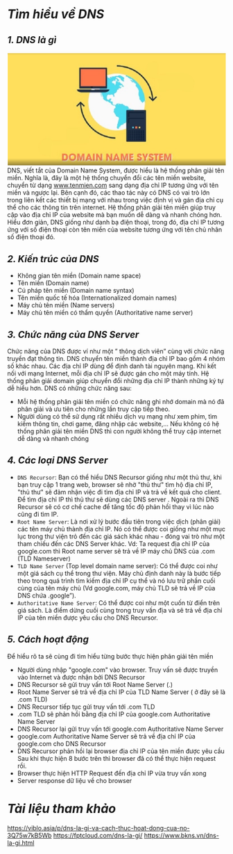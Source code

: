 # ***Tìm hiểu về DNS***
## ***1. DNS là gì***
![ima](../IMG/1.png)
DNS, viết tắt của Domain Name System, được hiểu là hệ thống phân giải tên miền. Nghĩa là, đây là một hệ thống chuyển đổi các tên miền website, chuyển từ dạng www.tenmien.com sang dạng địa chỉ IP tương ứng với tên miền và ngược lại. Bên cạnh đó, các thao tác này có DNS có vai trò lớn trong liên kết các thiết bị mạng với nhau trong việc định vị và gán địa chỉ cụ thể cho các thông tin trên internet.
Hệ thống phân giải tên miền giúp truy cập vào địa chỉ IP của website mà bạn muốn dễ dàng và nhanh chóng hơn. Hiểu đơn giản, DNS giống như danh bạ điện thoại, trong đó, địa chỉ IP tương ứng với số điện thoại còn tên miền của website tương ứng với tên chủ nhân số điện thoại đó.
## ***2. Kiến trúc của DNS***
- Không gian tên miền (Domain name space)
- Tên miền (Domain name)
- Cú pháp tên miền (Domain name syntax)
- Tên miền quốc tế hóa (Internationalized domain names)
- Máy chủ tên miền (Name servers)
- Máy chủ tên miền có thẩm quyền (Authoritative name server)
## ***3. Chức năng của DNS Server***

Chức năng của DNS được ví như một ” thông dịch viên” cùng với chức năng truyền đạt thông tin. DNS chuyển tên miền thành địa chỉ IP bao gồm 4 nhóm số khác nhau. 
Các địa chỉ IP dùng để định danh tài nguyên mạng. Khi kết nối với mạng Internet, mỗi địa chỉ IP sẽ được gán cho một máy tính. Hệ thống phân giải domain giúp chuyển đổi những địa chỉ IP thành những ký tự dễ hiểu hơn. DNS có những chức năng sau:

- Mỗi hệ thống phân giải  tên miền có chức năng ghi nhớ domain mà nó đã phân giải và ưu tiên cho những lần truy cập tiếp theo.
- Người dùng có thể sử dụng rất nhiều dịch vụ mạng như xem phim, tìm kiếm thông tin, chơi game, đăng nhập các website,… Nếu không có hệ thống phân giải tên miền DNS thì con người không thể truy cập internet dễ dàng và nhanh chóng
## ***4. Các loại DNS Server***
- `DNS Recursor`: Bạn có thể hiểu DNS Recursor giống như một thủ thư, khi bạn truy cập 1 trang web, browser sẽ nhờ "thủ thư" tìm hộ địa chỉ IP, "thủ thư" sẽ đảm nhận việc đi tìm địa chỉ IP và trả về kết quả cho client. Để tìm địa chỉ IP thì thủ thư sẽ dùng các DNS server . Ngoài ra thì DNS Recursor sẽ có cơ chế cache để tăng tốc độ phản hồi thay vì lúc nào cũng đi tìm IP.
- `Root Name Server`: Là nơi xử lý bước đầu tiên trong việc dịch (phân giải) các tên máy chủ thành địa chỉ IP. Nó có thể được coi giống như một mục lục trong thư viện trỏ đến các giá sách khác nhau - đóng vai trò như một tham chiếu đến các DNS Server khác. Vd: Ta request địa chỉ IP của google.com thì Root name server sẽ trả về IP máy chủ DNS của .com (TLD Nameserver)
- `TLD Name Server` (Top level domain name server): Có thể được coi như một giá sách cụ thể trong thư viện. Máy chủ định danh này là bước tiếp theo trong quá trình tìm kiếm địa chỉ IP cụ thể và nó lưu trữ phần cuối cùng của tên máy chủ (Vd google.com, máy chủ TLD sẽ trả về IP của DNS chứa .google”).
- `Authoritative Name Server`: Có thể được coi như một cuốn từ điển trên giá sách. Là điểm dừng cuối cùng trong truy vấn địa và sẽ trả về địa chỉ IP của tên miền được yêu cầu cho DNS Recursor.

## ***5. Cách hoạt động***
Để hiểu rõ ta sẽ cùng đi tìm hiểu từng bước thực hiện phân giải tên miền
- Người dùng nhập "google.com" vào browser. Truy vấn sẽ được truyền vào Internet và được nhận bởi DNS Recursor
- DNS Recursor sẽ gửi truy vấn tới Root Name Server (.)
- Root Name Server sẽ trả về địa chỉ IP của TLD Name Server ( ở đây sẽ là .com TLD)
- DNS Recursor tiếp tục gửi truy vấn tới .com TLD
- .com TLD sẽ phản hồi bằng địa chỉ IP của google.com Authoritative Name Server
- DNS Recursor lại gửi truy vấn tới google.com Authoritative Name Server
- google.com Authoritative Name Server sẽ trả về địa chỉ IP của google.com cho DNS Recursor
- DNS Recursor phản hồi lại browser địa chỉ IP của tên miền được yêu cầu Sau khi thực hiện 8 bước trên thì browser đã có thể thực hiện request rồi.
- Browser thực hiện HTTP Request đến địa chỉ IP vừa truy vấn xong
- Server response dữ liệu về cho browser

# ***Tài liệu tham khảo***
<https://viblo.asia/p/dns-la-gi-va-cach-thuc-hoat-dong-cua-no-3Q75w7kB5Wb>
<https://fptcloud.com/dns-la-gi/>
<https://www.bkns.vn/dns-la-gi.html>


